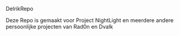 DelrikRepo

Deze Repo is gemaakt voor Project NightLight en meerdere andere persoonlijke projecten van Rad0n en Dvalk
